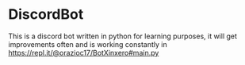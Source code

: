 # DiscordBot
This is a discord bot written in python for learning purposes, it will get improvements often and is working constantly in https://repl.it/@orazioc17/BotXinxero#main.py
